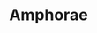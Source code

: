 ---
label: 
title: "Amphorae"
order: 770
layout: table-of-contents
presentation: grid
outputs: [ html ]
---